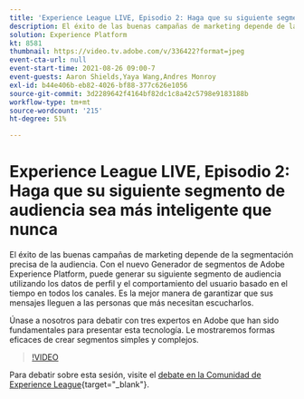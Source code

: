 ```yaml
---
title: 'Experience League LIVE, Episodio 2: Haga que su siguiente segmento de audiencia sea más inteligente que nunca'
description: El éxito de las buenas campañas de marketing depende de la segmentación precisa de la audiencia. Con el nuevo Generador de segmentos de Adobe Experience Platform, puede generar su siguiente segmento de audiencia utilizando los datos de perfil y el comportamiento del usuario basado en el tiempo en todos los canales. Es la mejor manera de garantizar que sus mensajes lleguen a las personas que más necesitan escucharlos. Únase a nosotros para debatir con tres expertos en Adobe que han sido fundamentales para presentar esta tecnología. Le mostraremos formas eficaces de crear segmentos simples y complejos.
solution: Experience Platform
kt: 8581
thumbnail: https://video.tv.adobe.com/v/336422?format=jpeg
event-cta-url: null
event-start-time: 2021-08-26 09:00-7
event-guests: Aaron Shields,Yaya Wang,Andres Monroy
exl-id: b44e406b-eb82-4026-bf88-377c626e1056
source-git-commit: 3d2289642f4164bf82dc1c8a42c5798e9183188b
workflow-type: tm+mt
source-wordcount: '215'
ht-degree: 51%

---
```


# Experience League LIVE, Episodio 2: Haga que su siguiente segmento de audiencia sea más inteligente que nunca

El éxito de las buenas campañas de marketing depende de la segmentación precisa de la audiencia. Con el nuevo Generador de segmentos de Adobe Experience Platform, puede generar su siguiente segmento de audiencia utilizando los datos de perfil y el comportamiento del usuario basado en el tiempo en todos los canales. Es la mejor manera de garantizar que sus mensajes lleguen a las personas que más necesitan escucharlos.

Únase a nosotros para debatir con tres expertos en Adobe que han sido fundamentales para presentar esta tecnología. Le mostraremos formas eficaces de crear segmentos simples y complejos.

>[!VIDEO](https://video.tv.adobe.com/v/336422/?quality=12&learn=on)

Para debatir sobre esta sesión, visite el [debate en la Comunidad de Experience League](https://experienceleaguecommunities.adobe.com/t5/adobe-experience-platform/questions-and-discussion-for-experience-league-live-ep-2-make/m-p/420645#M68){target="_blank"}.
